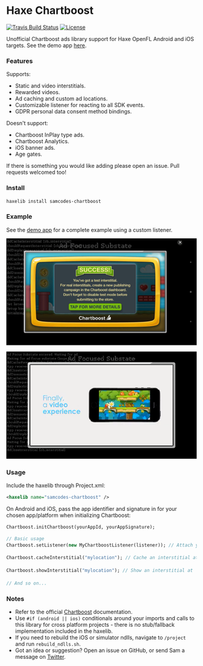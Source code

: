 # Haxe Chartboost

[![Travis Build Status](https://img.shields.io/travis/Tw1ddle/samcodes-chartboost.svg?style=flat-square)](https://travis-ci.org/Tw1ddle/samcodes-chartboost)
[![License](http://img.shields.io/:license-mit-blue.svg?style=flat-square)](https://github.com/Tw1ddle/samcodes-chartboost/blob/master/LICENSE)

Unofficial Chartboost ads library support for Haxe OpenFL Android and iOS targets. See the demo app [here](https://github.com/Tw1ddle/samcodes-ads-demo).

### Features

Supports:
* Static and video interstitials.
* Rewarded videos.
* Ad caching and custom ad locations.
* Customizable listener for reacting to all SDK events.
* GDPR personal data consent method bindings.

Doesn't support:
* Chartboost InPlay type ads.
* Chartboost Analytics.
* iOS banner ads.
* Age gates.

If there is something you would like adding please open an issue. Pull requests welcomed too!

### Install

```bash
haxelib install samcodes-chartboost
```

### Example

See the [demo app](https://github.com/Tw1ddle/samcodes-ads-demo) for a complete example using a custom listener.

![Screenshot of demo app](https://github.com/Tw1ddle/samcodes-ads-demo/blob/master/screenshots/chartboost-interstitial.png?raw=true "Demo app with Chartboost interstitial")

![Screenshot of demo app](https://github.com/Tw1ddle/samcodes-ads-demo/blob/master/screenshots/chartboost-video.png?raw=true "Demo app with Chartboost video")

### Usage

Include the haxelib through Project.xml:
```xml
<haxelib name="samcodes-chartboost" />
```

On Android and iOS, pass the app identifier and signature in for your chosen app/platform when initializing Chartboost:
```haxe
Chartboost.initChartboost(yourAppId, yourAppSignature);
```

```haxe
// Basic usage
Chartboost.setListener(new MyChartboostListener(listener)); // Attach your own ChartboostListener subclass to handle/respond to SDK events like 'willDisplayInterstitial', 'didDismissInterstitial' etc.

Chartboost.cacheInterstitial("mylocation"); // Cache an interstitial at 'mylocation'. Locations are added to the Chartboost dashboard automatically.

Chartboost.showInterstitial("mylocation"); // Show an interstitial at 'mylocation'. Will display faster if previously cached (check Chartboost.hasInterstitial()).

// And so on...
```

### Notes

  * Refer to the official [Chartboost](https://www.chartboost.com/) documentation.
  * Use ```#if (android || ios)``` conditionals around your imports and calls to this library for cross platform projects - there is no stub/fallback implementation included in the haxelib.
  * If you need to rebuild the iOS or simulator ndlls, navigate to ```/project``` and run ```rebuild_ndlls.sh```.
  * Got an idea or suggestion? Open an issue on GitHub, or send Sam a message on [Twitter](https://twitter.com/Sam_Twidale).